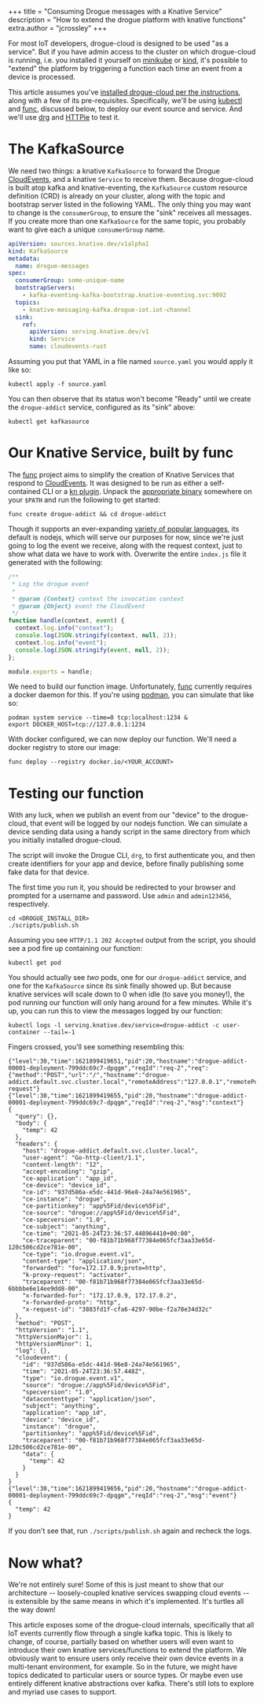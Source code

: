 +++
title = "Consuming Drogue messages with a Knative Service"
description = "How to extend the drogue platform with knative functions"
extra.author = "jcrossley"
+++

For most IoT developers, drogue-cloud is designed to be used "as a
service". But if you have admin access to the cluster on which
drogue-cloud is running, i.e. you installed it yourself on [minikube]
or [kind], it's possible to "extend" the platform by triggering a
function each time an event from a device is processed.

This article assumes you've [installed drogue-cloud per the
instructions](https://book.drogue.io/drogue-cloud/dev/deployment/index.html),
along with a few of its pre-requisites. Specifically, we'll be using
[kubectl] and [func], discussed below, to deploy our event source and
service. And we'll use [drg] and [HTTPie] to test it.

<!-- more -->


# The KafkaSource

We need two things: a knative `KafkaSource` to forward the Drogue
[CloudEvents], and a knative `Service` to receive them. Because
drogue-cloud is built atop kafka and knative-eventing, the
`KafkaSource` custom resource definition (CRD) is already on your
cluster, along with the topic and bootstrap server listed in the
following YAML. The only thing you may want to change is the
`consumerGroup`, to ensure the "sink" receives all messages. If you
create more than one `KafkaSource` for the same topic, you probably
want to give each a unique `consumerGroup` name.

~~~yaml
apiVersion: sources.knative.dev/v1alpha1
kind: KafkaSource
metadata:
  name: drogue-messages
spec:
  consumerGroup: some-unique-name
  bootstrapServers:
    - kafka-eventing-kafka-bootstrap.knative-eventing.svc:9092
  topics:
    - knative-messaging-kafka.drogue-iot.iot-channel
  sink:
    ref:
      apiVersion: serving.knative.dev/v1
      kind: Service
      name: cloudevents-rust
~~~

Assuming you put that YAML in a file named `source.yaml` you would
apply it like so:

```shell
kubectl apply -f source.yaml
```

You can then observe that its status won't become "Ready" until we
create the `drogue-addict` service, configured as its "sink" above:

```shell
kubectl get kafkasource
```


# Our Knative Service, built by func

The [func] project aims to simplify the creation of Knative Services
that respond to [CloudEvents]. It was designed to be run as either a
self-contained CLI or a [kn plugin]. Unpack the [appropriate
binary](https://github.com/boson-project/func/releases/latest)
somewhere on your `$PATH` and run the following to get started:

```shell
func create drogue-addict && cd drogue-addict
```

Though it supports an ever-expanding [variety of popular
languages](https://github.com/boson-project/func/blob/main/docs/guides/developers_guide.md),
its default is nodejs, which will serve our purposes for now, since
we're just going to log the event we receive, along with the request
context, just to show what data we have to work with.  Overwrite the
entire `index.js` file it generated with the following:

~~~javascript
/**
 * Log the drogue event 
 *
 * @param {Context} context the invocation context
 * @param {Object} event the CloudEvent 
 */
function handle(context, event) {
  context.log.info("context");
  console.log(JSON.stringify(context, null, 2));
  context.log.info("event");
  console.log(JSON.stringify(event, null, 2));
};

module.exports = handle;
~~~

We need to build our function image. Unfortunately, [func] currently
requires a docker daemon for this. If you're using [podman], you can
simulate that like so:

```shell
podman system service --time=0 tcp:localhost:1234 &
export DOCKER_HOST=tcp://127.0.0.1:1234
```

With docker configured, we can now deploy our function. We'll need a
docker registry to store our image:

```shell
func deploy --registry docker.io/<YOUR_ACCOUNT>
```


# Testing our function

With any luck, when we publish an event from our "device" to the
drogue-cloud, that event will be logged by our nodejs function. We can
simulate a device sending data using a handy script in the same
directory from which you initially installed drogue-cloud.

The script will invoke the Drogue CLI, `drg`, to first authenticate
you, and then create identifiers for your app and device, before
finally publishing some fake data for that device.

The first time you run it, you should be redirected to your browser
and prompted for a username and password. Use `admin` and
`admin123456`, respectively.

```shell
cd <DROGUE_INSTALL_DIR>
./scripts/publish.sh
```

Assuming you see `HTTP/1.1 202 Accepted` output from the script, you
should see a pod fire up containing our function:

```shell
kubectl get pod
```

You should actually see _two_ pods, one for our `drogue-addict`
service, and one for the `KafkaSource` since its sink finally showed
up. But because knative services will scale down to 0 when idle (to
save you money!), the pod running our function will only hang around
for a few minutes. While it's up, you can run this to view the
messages logged by our function:

```shell
kubectl logs -l serving.knative.dev/service=drogue-addict -c user-container --tail=-1
```

Fingers crossed, you'll see something resembling this:

```shell
{"level":30,"time":1621899419651,"pid":20,"hostname":"drogue-addict-00001-deployment-799ddc69c7-dpqgm","reqId":"req-2","req":{"method":"POST","url":"/","hostname":"drogue-addict.default.svc.cluster.local","remoteAddress":"127.0.0.1","remotePort":35672},"msg":"incoming request"}
{"level":30,"time":1621899419655,"pid":20,"hostname":"drogue-addict-00001-deployment-799ddc69c7-dpqgm","reqId":"req-2","msg":"context"}
{
  "query": {},
  "body": {
    "temp": 42
  },
  "headers": {
    "host": "drogue-addict.default.svc.cluster.local",
    "user-agent": "Go-http-client/1.1",
    "content-length": "12",
    "accept-encoding": "gzip",
    "ce-application": "app_id",
    "ce-device": "device_id",
    "ce-id": "937d586a-e5dc-441d-96e8-24a74e561965",
    "ce-instance": "drogue",
    "ce-partitionkey": "app%5Fid/device%5Fid",
    "ce-source": "drogue://app%5Fid/device%5Fid",
    "ce-specversion": "1.0",
    "ce-subject": "anything",
    "ce-time": "2021-05-24T23:36:57.448964410+00:00",
    "ce-traceparent": "00-f81b71b968f77384e065fcf3aa33e65d-120c506cd2ce781e-00",
    "ce-type": "io.drogue.event.v1",
    "content-type": "application/json",
    "forwarded": "for=172.17.0.9;proto=http",
    "k-proxy-request": "activator",
    "traceparent": "00-f81b71b968f77384e065fcf3aa33e65d-6bbbbe6e14ee9dd8-00",
    "x-forwarded-for": "172.17.0.9, 172.17.0.2",
    "x-forwarded-proto": "http",
    "x-request-id": "3883fd1f-cfa6-4297-90be-f2a78e34d32c"
  },
  "method": "POST",
  "httpVersion": "1.1",
  "httpVersionMajor": 1,
  "httpVersionMinor": 1,
  "log": {},
  "cloudevent": {
    "id": "937d586a-e5dc-441d-96e8-24a74e561965",
    "time": "2021-05-24T23:36:57.448Z",
    "type": "io.drogue.event.v1",
    "source": "drogue://app%5Fid/device%5Fid",
    "specversion": "1.0",
    "datacontenttype": "application/json",
    "subject": "anything",
    "application": "app_id",
    "device": "device_id",
    "instance": "drogue",
    "partitionkey": "app%5Fid/device%5Fid",
    "traceparent": "00-f81b71b968f77384e065fcf3aa33e65d-120c506cd2ce781e-00",
    "data": {
      "temp": 42
    }
  }
}
{"level":30,"time":1621899419656,"pid":20,"hostname":"drogue-addict-00001-deployment-799ddc69c7-dpqgm","reqId":"req-2","msg":"event"}
{
  "temp": 42
}
```

If you don't see that, run `./scripts/publish.sh` again and recheck
the logs.

# Now what?

We're not entirely sure! Some of this is just meant to show that our
architecture -- loosely-coupled knative services swapping cloud events
-- is extensible by the same means in which it's implemented. It's
turtles all the way down!

This article exposes some of the drogue-cloud internals, specifically
that all IoT events currently flow through a single kafka topic. This
is likely to change, of course, partially based on whether users will
even want to introduce their own knative services/functions to extend
the platform. We obviously want to ensure users only receive their own
device events in a multi-tenant environment, for example. So in the
future, we might have topics dedicated to particular users or source
types. Or maybe even use entirely different knative abstractions over
kafka. There's still lots to explore and myriad use cases to support.



[minikube]: https://minikube.sigs.k8s.io/
[kind]: https://kind.sigs.k8s.io/
[podman]: https://podman.io/
[func]: https://github.com/boson-project/func
[kubectl]: https://kubernetes.io/docs/tasks/tools/
[drg]: https://github.com/drogue-iot/drg
[HTTPie]: https://httpie.io/
[CloudEvents]: https://cloudevents.io/
[kn plugin]: https://github.com/knative/client/blob/main/docs/README.md
